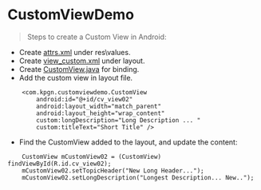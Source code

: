 # CustomViewDemo

> Steps to create a Custom View in Android:

- Create [attrs.xml](https://github.com/gokulnathperiasamy/CustomViewDemo/blob/master/app/src/main/res/values/attrs.xml) under res\values.
- Create [view_custom.xml](https://github.com/gokulnathperiasamy/CustomViewDemo/blob/master/app/src/main/res/layout/view_custom.xml) under layout.
- Create [CustomView.java](https://github.com/gokulnathperiasamy/CustomViewDemo/blob/master/app/src/main/java/com/kpgn/customviewdemo/CustomView.java) for binding.
- Add the custom view in layout file.
```
    <com.kpgn.customviewdemo.CustomView
        android:id="@+id/cv_view02"
        android:layout_width="match_parent"
        android:layout_height="wrap_content"
        custom:longDescription="Long Description ... "
        custom:titleText="Short Title" />
```
- Find the CustomView added to the layout, and update the content:
```
    CustomView mCustomView02 = (CustomView) findViewById(R.id.cv_view02);
    mCustomView02.setTopicHeader("New Long Header...");
    mCustomView02.setLongDescription("Longest Description... New..");
```
